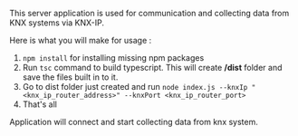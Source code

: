 This server application is used for communication and collecting data from KNX systems via KNX-IP.

Here is what you will make for usage :

1. `npm install` for installing missing npm packages
2. Run `tsc` command to build typescript. This will create **/dist** folder and save the files built in to it.
3. Go to dist folder just created and run  `node index.js --knxIp "<knx_ip_router_address>" --knxPort <knx_ip_router_port>`
4. That's all
 
Application will connect and start collecting data from knx system.
